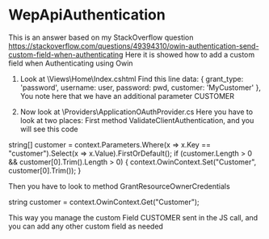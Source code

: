 # WepApiAuthentication
This is an answer based on my StackOverflow question https://stackoverflow.com/questions/49394310/owin-authentication-send-custom-field-when-authenticating
Here it is showed how to add a custom field when Authenticating using Owin

1) Look at \Views\Home\Index.cshtml
Find this line data: { grant_type: 'password', username: user, password: pwd, customer: 'MyCustomer' },
You note here that we have an additional parameter CUSTOMER

2) Now look at \Providers\ApplicationOAuthProvider.cs
Here you have to look at two places:
First method ValidateClientAuthentication, and you will see this code

string[] customer = context.Parameters.Where(x => x.Key == "customer").Select(x => x.Value).FirstOrDefault();
            if (customer.Length > 0 && customer[0].Trim().Length > 0)
            {
                context.OwinContext.Set<string>("Customer", customer[0].Trim());
            }
            
Then you have to look to method GrantResourceOwnerCredentials

string customer = context.OwinContext.Get<string>("Customer");

This way you manage the custom Field CUSTOMER sent in the JS call, and you can add any other custom field as needed

